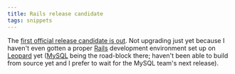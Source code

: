 ```yaml
---
title: Rails release candidate
tags: snippets
---
```


The [first official release candidate is out](http://weblog.rubyonrails.com/2007/11/9/rails-2-0-release-candidate-1). Not upgrading just yet because I haven't even gotten a proper [Rails](http://www.wincent.com/wiki/Rails) development environment set up on [Leopard](http://www.wincent.com/wiki/Leopard) yet ([MySQL](http://www.wincent.com/wiki/MySQL) being the road-block there; haven't been able to build from source yet and I prefer to wait for the MySQL team's next release).
